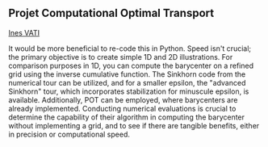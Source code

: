 Projet Computational Optimal Transport
---
[Ines VATI](https://github.com/InesVATI)

It would be more beneficial to re-code this in Python. Speed isn't crucial; the primary objective is to create simple 1D and 2D illustrations. For comparison purposes in 1D, you can compute the barycenter on a refined grid using the inverse cumulative function. The Sinkhorn code from the numerical tour can be utilized, and for a smaller epsilon, the "advanced Sinkhorn" tour, which incorporates stabilization for minuscule epsilon, is available. Additionally, POT can be employed, where barycenters are already implemented. Conducting numerical evaluations is crucial to determine the capability of their algorithm in computing the barycenter without implementing a grid, and to see if there are tangible benefits, either in precision or computational speed.